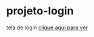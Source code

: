 # projeto-login
tela de login
[clique aqui para ver](file:///home/polado/Documentos/GitHub/projeto-login/index.html)
